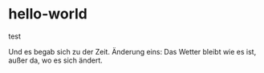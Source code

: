 hello-world
===========

test

Und es begab sich zu der Zeit. 
Änderung eins: Das Wetter bleibt wie es ist, außer da, wo es sich ändert. 
